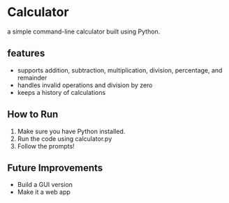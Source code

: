 # Calculator

a simple command-line calculator built using Python.

## features
- supports addition, subtraction, multiplication, division, percentage, and remainder
- handles invalid operations and division by zero
- keeps a history of calculations

## How to Run
1. Make sure you have Python installed.
2. Run the code using
   calculator.py
3. Follow the prompts!

## Future Improvements
- Build a GUI version
- Make it a web app
